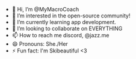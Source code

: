 - 👋 Hi, I’m @MyMacroCoach
- 👀 I’m interested in the open-source community!
- 🌱 I’m currently learning app development.
- 💞️ I’m looking to collaborate on EVERYTHING
- 📫 How to reach me discord, @jazz.me
- 😄 Pronouns: She./Her
- ⚡ Fun fact: I'm Skibeautiful <3

<!---
MyMacroCoach/MyMacroCoach is a ✨ special ✨ repository because its `README.md` (this file) appears on your GitHub profile.
You can click the Preview link to take a look at your changes.
--->
